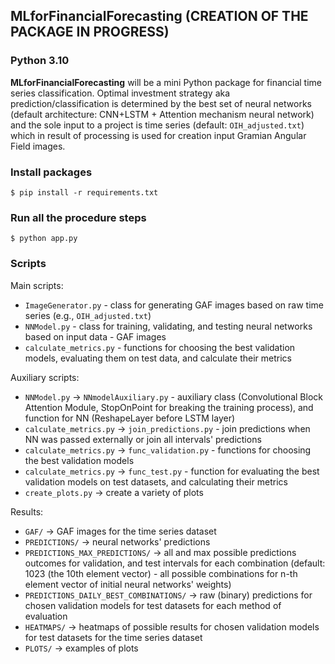 ## MLforFinancialForecasting (CREATION OF THE PACKAGE IN PROGRESS)

### Python 3.10 

**MLforFinancialForecasting** will be a mini Python package for financial time series classification. Optimal investment strategy aka prediction/classification is determined by the best set of neural networks (default architecture: CNN+LSTM + Attention mechanism neural network) and the sole input to a project is time series (default: `OIH_adjusted.txt`) which in result of processing is used for creation input Gramian Angular Field images.  

### Install packages

```
$ pip install -r requirements.txt
```

### Run all the procedure steps

```
$ python app.py
```

### Scripts


Main scripts:

* `ImageGenerator.py` - class for generating GAF images based on raw time series (e.g., `OIH_adjusted.txt`)
* `NNModel.py` - class for training, validating, and testing neural networks based on input data - GAF images
* `calculate_metrics.py` - functions for choosing the best validation models, evaluating them on test data, and calculate their metrics


Auxiliary scripts:

* `NNModel.py` -> `NNmodelAuxiliary.py` - auxiliary class (Convolutional Block Attention Module, StopOnPoint for breaking the training process), and function for NN (ReshapeLayer before LSTM layer)
* `calculate_metrics.py` -> `join_predictions.py` - join predictions when NN was passed externally or join all intervals' predictions
* `calculate_metrics.py` -> `func_validation.py` - functions for choosing the best validation models
* `calculate_metrics.py` -> `func_test.py` - function for evaluating the best validation models on test datasets, and calculating their metrics
* `create_plots.py` -> create a variety of plots


Results:

- `GAF/` -> GAF images for the time series dataset
- `PREDICTIONS/` -> neural networks' predictions
- `PREDICTIONS_MAX_PREDICTIONS/` -> all and max possible predictions outcomes for validation, and test intervals for each combination (default: 1023 (the 10th element vector) - all possible combinations for n-th element vector of initial neural networks' weights)
- `PREDICTIONS_DAILY_BEST_COMBINATIONS/` -> raw (binary) predictions for chosen validation models for test datasets for each method of evaluation
- `HEATMAPS/` -> heatmaps of possible results for chosen validation models for test datasets for the time series dataset
- `PLOTS/` -> examples of plots
